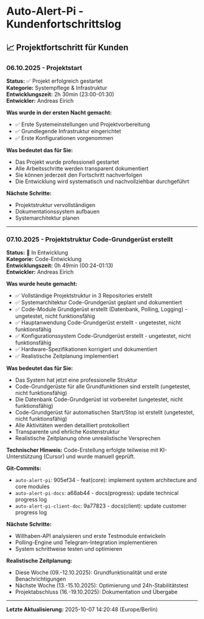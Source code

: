 # Auto-Alert-Pi - Kundenfortschrittslog

## 📈 Projektfortschritt für Kunden

### 06.10.2025 - Projektstart
**Status:** ✅ Projekt erfolgreich gestartet  
**Kategorie:** Systempflege & Infrastruktur  
**Entwicklungszeit:** 2h 30min (23:00-01:30)  
**Entwickler:** Andreas Eirich

**Was wurde in der ersten Nacht gemacht:**
- ✅ Erste Systemeinstellungen und Projektvorbereitung
- ✅ Grundlegende Infrastruktur eingerichtet
- ✅ Erste Konfigurationen vorgenommen

**Was bedeutet das für Sie:**
- Das Projekt wurde professionell gestartet
- Alle Arbeitsschritte werden transparent dokumentiert
- Sie können jederzeit den Fortschritt nachverfolgen
- Die Entwicklung wird systematisch und nachvollziehbar durchgeführt

**Nächste Schritte:**
- Projektstruktur vervollständigen
- Dokumentationssystem aufbauen
- Systemarchitektur planen

---

### 07.10.2025 - Projektstruktur Code-Grundgerüst erstellt
**Status:** 🔄 In Entwicklung  
**Kategorie:** Code-Entwicklung  
**Entwicklungszeit:** 0h 49min (00:24-01:13)  
**Entwickler:** Andreas Eirich

**Was wurde heute gemacht:**
- ✅ Vollständige Projektstruktur in 3 Repositories erstellt
- ✅ Systemarchitektur Code-Grundgerüst geplant und dokumentiert
- ✅ Code-Module Grundgerüst erstellt (Datenbank, Polling, Logging) - ungetestet, nicht funktionsfähig
- ✅ Hauptanwendung Code-Grundgerüst erstellt - ungetestet, nicht funktionsfähig
- ✅ Konfigurationssystem Code-Grundgerüst erstellt - ungetestet, nicht funktionsfähig
- ✅ Hardware-Spezifikationen korrigiert und dokumentiert
- ✅ Realistische Zeitplanung implementiert

**Was bedeutet das für Sie:**
- Das System hat jetzt eine professionelle Struktur
- Code-Grundgerüste für alle Grundfunktionen sind erstellt (ungetestet, nicht funktionsfähig)
- Die Datenbank Code-Grundgerüst ist vorbereitet (ungetestet, nicht funktionsfähig)
- Code-Grundgerüst für automatischen Start/Stop ist erstellt (ungetestet, nicht funktionsfähig)
- Alle Aktivitäten werden detailliert protokolliert
- Transparente und ehrliche Kostenstruktur
- Realistische Zeitplanung ohne unrealistische Versprechen

**Technischer Hinweis:** Code-Erstellung erfolgte teilweise mit KI-Unterstützung (Cursor) und wurde manuell geprüft.

**Git-Commits:**
- `auto-alert-pi`: 905ef34 - feat(core): implement system architecture and core modules
- `auto-alert-pi-docs`: a68ab44 - docs(progress): update technical progress log
- `auto-alert-pi-client-doc`: 9a77823 - docs(client): update customer progress log

**Nächste Schritte:**
- Willhaben-API analysieren und erste Testmodule entwickeln
- Polling-Engine und Telegram-Integration implementieren
- System schrittweise testen und optimieren

**Realistische Zeitplanung:**
- Diese Woche (09.-12.10.2025): Grundfunktionalität und erste Benachrichtigungen
- Nächste Woche (13.-15.10.2025): Optimierung und 24h-Stabilitätstest
- Projektabschluss (16.-19.10.2025): Dokumentation und Übergabe

---
**Letzte Aktualisierung:** 2025-10-07 14:20:48 (Europe/Berlin)